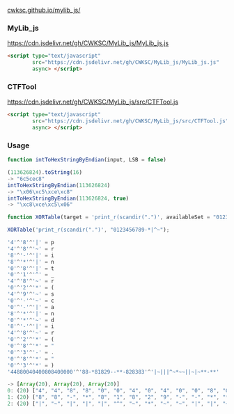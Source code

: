 [cwksc.github.io/mylib_js/](https://cwksc.github.io/MyLib_js/)

### MyLib_js

https://cdn.jsdelivr.net/gh/CWKSC/MyLib_js/MyLib_js.js

```html
<script type="text/javascript" 
        src="https://cdn.jsdelivr.net/gh/CWKSC/MyLib_js/MyLib_js.js"
        async> </script>
```

### CTFTool

https://cdn.jsdelivr.net/gh/CWKSC/MyLib_js/src/CTFTool.js

```html
<script type="text/javascript" 
        src="https://cdn.jsdelivr.net/gh/CWKSC/MyLib_js/src/CTFTool.js"
        async> </script>
```

### Usage

```js
function intToHexStringByEndian(input, LSB = false)

(113626824).toString(16)
-> "6c5cec8"
intToHexStringByEndian(113626824)
-> "\x06\xc5\xce\xc8"
intToHexStringByEndian(113626824, true)
-> "\xc8\xce\xc5\x06"
```

```js
function XORTable(target = 'print_r(scandir(".")', availableSet = "0123456789-*|^~")

XORTable('print_r(scandir(".")', "0123456789-*|^~");

'4'^'8'^'|' = p
'4'^'8'^'~' = r
'8'^'-'^'|' = i
'8'^'*'^'|' = n
'0'^'8'^'|' = t
'0'^'1'^'^' = _
'4'^'8'^'~' = r
'0'^'2'^'*' = (
'4'^'9'^'~' = s
'0'^'-'^'~' = c
'0'^'-'^'|' = a
'8'^'*'^'|' = n
'0'^'*'^'~' = d
'8'^'-'^'|' = i
'4'^'8'^'~' = r
'0'^'2'^'*' = (
'0'^'8'^'*' = "
'0'^'3'^'-' = .
'0'^'8'^'*' = "
'0'^'3'^'*' = )
'44880040400808400000'^'88-*81829--**-828383'^'|~|||^~*~~||~|~**-**'

-> [Array(20), Array(20), Array(20)]
0: (20) ["4", "4", "8", "8", "0", "0", "4", "0", "4", "0", "0", "8", "0", "8", "4", "0", "0", "0", "0", "0"]
1: (20) ["8", "8", "-", "*", "8", "1", "8", "2", "9", "-", "-", "*", "*", "-", "8", "2", "8", "3", "8", "3"]
2: (20) ["|", "~", "|", "|", "|", "^", "~", "*", "~", "~", "|", "|", "~", "|", "~", "*", "*", "-", "*", "*"]
```

